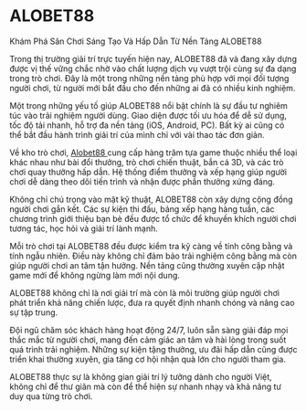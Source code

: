 # ALOBET88
Khám Phá Sân Chơi Sáng Tạo Và Hấp Dẫn Từ Nền Tảng ALOBET88

Trong thị trường giải trí trực tuyến hiện nay, ALOBET88 đã và đang xây dựng được vị thế vững chắc nhờ vào chất lượng dịch vụ vượt trội cùng sự đa dạng trong trò chơi. Đây là một trong những nền tảng phù hợp với mọi đối tượng người chơi, từ người mới bắt đầu cho đến những ai đã có nhiều kinh nghiệm.

Một trong những yếu tố giúp ALOBET88 nổi bật chính là sự đầu tư nghiêm túc vào trải nghiệm người dùng. Giao diện được tối ưu hóa để dễ sử dụng, tốc độ tải nhanh, hỗ trợ đa nền tảng (iOS, Android, PC). Bất kỳ ai cũng có thể bắt đầu hành trình giải trí của mình chỉ với vài thao tác đơn giản.

Về kho trò chơi, <a href=https://alobet88-online.com> Alobet88 </a>  cung cấp hàng trăm tựa game thuộc nhiều thể loại khác nhau như bài đổi thưởng, trò chơi chiến thuật, bắn cá 3D, và các trò chơi quay thưởng hấp dẫn. Hệ thống điểm thưởng và xếp hạng giúp người chơi dễ dàng theo dõi tiến trình và nhận được phần thưởng xứng đáng.

Không chỉ chú trọng vào mặt kỹ thuật, ALOBET88 còn xây dựng cộng đồng người chơi gắn kết. Các sự kiện thi đấu, bảng xếp hạng hàng tuần, các chương trình giới thiệu bạn bè đều được tổ chức để khuyến khích người chơi tương tác, học hỏi và giải trí lành mạnh.

Mỗi trò chơi tại ALOBET88 đều được kiểm tra kỹ càng về tính công bằng và tính ngẫu nhiên. Điều này không chỉ đảm bảo trải nghiệm công bằng mà còn giúp người chơi an tâm tận hưởng. Nền tảng cũng thường xuyên cập nhật game mới để không ngừng làm mới nội dung.

ALOBET88 không chỉ là nơi giải trí mà còn là môi trường giúp người chơi phát triển khả năng chiến lược, đưa ra quyết định nhanh chóng và nâng cao sự tập trung.

Đội ngũ chăm sóc khách hàng hoạt động 24/7, luôn sẵn sàng giải đáp mọi thắc mắc từ người chơi, mang đến cảm giác an tâm và hài lòng trong suốt quá trình trải nghiệm. Những sự kiện tặng thưởng, ưu đãi hấp dẫn cũng được triển khai thường xuyên, gia tăng cơ hội nhận quà lớn cho người tham gia.

ALOBET88 thực sự là không gian giải trí lý tưởng dành cho người Việt, không chỉ để thư giãn mà còn để thể hiện sự nhanh nhạy và khả năng tư duy qua từng trò chơi.
